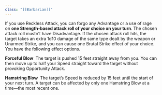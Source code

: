 ```yaml
---
class: "[[Barbarian]]"
---
```

If you use Reckless Attack, you can forgo any Advantage or a use of rage on **one Strength-based attack roll of your choice on your turn**. The chosen attack roll mustn’t have Disadvantage. If the chosen attack roll hits, the target takes an extra 1d10 damage of the same type dealt by the weapon or Unarmed Strike, and you can cause one Brutal Strike effect of your choice. You have the following effect options.

**Forceful Blow** 
The target is pushed 15 feet straight away from you. You can then move up to half your Speed straight toward the target without provoking Opportunity Attack.

**Hamstring Blow** 
The target’s Speed is reduced by 15 feet until the start of your next turn. A target can be affected by only one Hamstring Blow at a time—the most recent one.